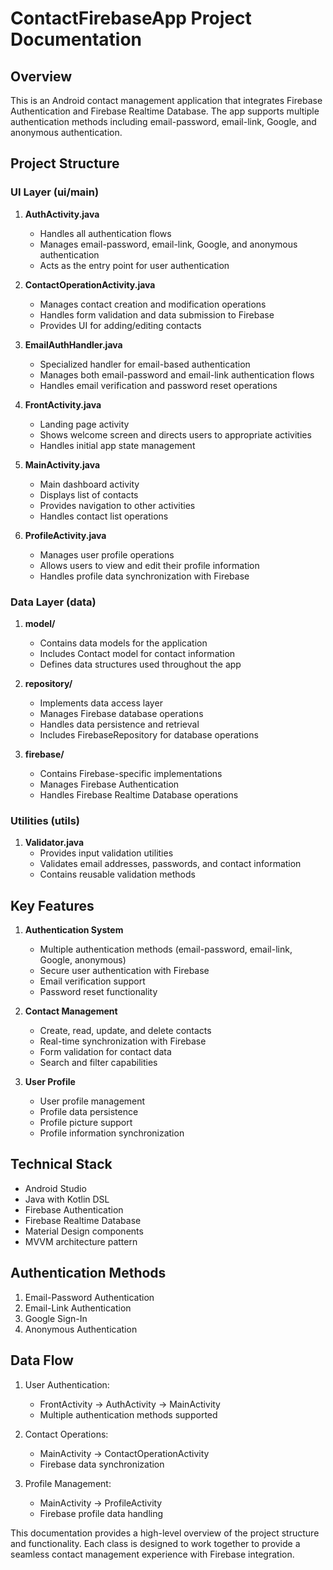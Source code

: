# ContactFirebaseApp Project Documentation

## Overview

This is an Android contact management application that integrates Firebase Authentication and Firebase Realtime Database. The app supports multiple authentication methods including email-password, email-link, Google, and anonymous authentication.

## Project Structure

### UI Layer (ui/main)

1. **AuthActivity.java**

    - Handles all authentication flows
    - Manages email-password, email-link, Google, and anonymous authentication
    - Acts as the entry point for user authentication

2. **ContactOperationActivity.java**

    - Manages contact creation and modification operations
    - Handles form validation and data submission to Firebase
    - Provides UI for adding/editing contacts

3. **EmailAuthHandler.java**

    - Specialized handler for email-based authentication
    - Manages both email-password and email-link authentication flows
    - Handles email verification and password reset operations

4. **FrontActivity.java**

    - Landing page activity
    - Shows welcome screen and directs users to appropriate activities
    - Handles initial app state management

5. **MainActivity.java**

    - Main dashboard activity
    - Displays list of contacts
    - Provides navigation to other activities
    - Handles contact list operations

6. **ProfileActivity.java**
    - Manages user profile operations
    - Allows users to view and edit their profile information
    - Handles profile data synchronization with Firebase

### Data Layer (data)

1. **model/**

    - Contains data models for the application
    - Includes Contact model for contact information
    - Defines data structures used throughout the app

2. **repository/**

    - Implements data access layer
    - Manages Firebase database operations
    - Handles data persistence and retrieval
    - Includes FirebaseRepository for database operations

3. **firebase/**
    - Contains Firebase-specific implementations
    - Manages Firebase Authentication
    - Handles Firebase Realtime Database operations

### Utilities (utils)

1. **Validator.java**
    - Provides input validation utilities
    - Validates email addresses, passwords, and contact information
    - Contains reusable validation methods

## Key Features

1. **Authentication System**

    - Multiple authentication methods (email-password, email-link, Google, anonymous)
    - Secure user authentication with Firebase
    - Email verification support
    - Password reset functionality

2. **Contact Management**

    - Create, read, update, and delete contacts
    - Real-time synchronization with Firebase
    - Form validation for contact data
    - Search and filter capabilities

3. **User Profile**
    - User profile management
    - Profile data persistence
    - Profile picture support
    - Profile information synchronization

## Technical Stack

-   Android Studio
-   Java with Kotlin DSL
-   Firebase Authentication
-   Firebase Realtime Database
-   Material Design components
-   MVVM architecture pattern

## Authentication Methods

1. Email-Password Authentication
2. Email-Link Authentication
3. Google Sign-In
4. Anonymous Authentication

## Data Flow

1. User Authentication:

    - FrontActivity → AuthActivity → MainActivity
    - Multiple authentication methods supported

2. Contact Operations:

    - MainActivity → ContactOperationActivity
    - Firebase data synchronization

3. Profile Management:
    - MainActivity → ProfileActivity
    - Firebase profile data handling

This documentation provides a high-level overview of the project structure and functionality. Each class is designed to work together to provide a seamless contact management experience with Firebase integration.
